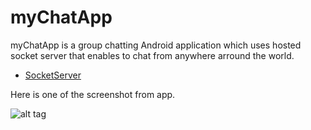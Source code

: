 # myChatApp

myChatApp is a group chatting Android application which uses hosted socket server that enables to chat from anywhere arround the world.

* [SocketServer](https://github.com/SwarShah/myChatApp-SocketServer)

Here is one of the screenshot from app.

![alt tag](http://oi58.tinypic.com/nqz31s.jpg)
